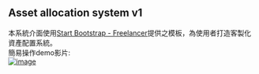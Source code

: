 ## Asset allocation system v1 

本系統介面使用[Start Bootstrap - Freelancer](https://startbootstrap.com/template-overviews/freelancer/)提供之模板，為使用者打造客製化資產配置系統。  
簡易操作demo影片:  
[![image](https://startbootstrap.com/assets/img/screenshots/themes/freelancer.png)](https://www.youtube.com/watch?v=BHO0Doa3-ME)
